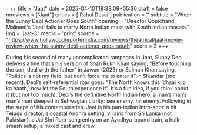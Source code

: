 +++
title = "Jaat"
date = 2025-04-10T18:33:09+05:30
draft = false
mreviews = ["Jaat"]
critics = ['Rahul Desai']
publication = ''
subtitle = "When the Sunny Deol Actioner Goes South"
opening = "Director Gopichand Malineni's 'Jaat' fails to marry North Indian mass with South Indian masala."
img = 'jaat-3.'
media = 'print'
source = "https://www.hollywoodreporterindia.com/reviews/theatrical/jaat-movie-review-when-the-sunny-deol-actioner-goes-south"
score = 3
+++

During his second of many uncomplicated rampages in Jaat, Sunny Deol delivers a line that’s his version of Shah Rukh Khan saying, “Before touching the son, deal with the father” in Jawan (2023) or Salman Khan saying, “Politics is not my field, but don’t force me to enter it” in Sikandar (too recent). Deol’s self-referential roar goes: “The North knows this ‘dhaai kilo ka haath,’ now let the South experience it”. It’s a fun idea, if you think about it (but not too much). Deol’s the definitive North Indian hero, a man’s man’s man’s man steeped in Sehwagian clarity: see enemy, hit enemy. Following in the steps of his contemporaries, Jaat is his pan-Indian intro-shot: a hit Telugu director, a coastal Andhra setting, villains from Sri Lanka (not Pakistan), a Jai Shri Ram-song entry on an Ayodhya-bound train, a hulk-smash setup, a mixed cast and crew.
